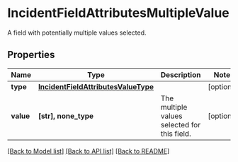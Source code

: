 # IncidentFieldAttributesMultipleValue

A field with potentially multiple values selected.

## Properties

| Name      | Type                                                                        | Description                                  | Notes      |
| --------- | --------------------------------------------------------------------------- | -------------------------------------------- | ---------- |
| **type**  | [**IncidentFieldAttributesValueType**](IncidentFieldAttributesValueType.md) |                                              | [optional] |
| **value** | **[str], none_type**                                                        | The multiple values selected for this field. | [optional] |

[[Back to Model list]](README.md#documentation-for-models) [[Back to API list]](README.md#documentation-for-api-endpoints) [[Back to README]](README.md)
